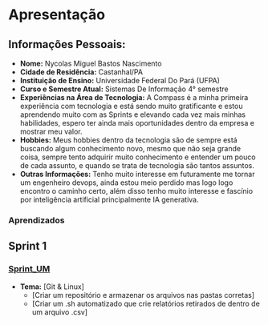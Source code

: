 # Apresentação

## Informações Pessoais:
- **Nome:** Nycolas Miguel Bastos Nascimento
- **Cidade de Residência:** Castanhal/PA
- **Instituição de Ensino:** Universidade Federal Do Pará (UFPA)
- **Curso e Semestre Atual:** Sistemas De Informação 4° semestre
- **Experiências na Área de Tecnologia:** A Compass é a minha primeira experiência com tecnologia e está sendo muito gratificante e estou aprendendo muito com as Sprints e elevando cada vez mais minhas habilidades, espero ter ainda mais oportunidades dentro da empresa e mostrar meu valor.
- **Hobbies:** Meus hobbies dentro da tecnologia são de sempre está buscando algum conhecimento novo, mesmo que não seja grande coisa, sempre tento adquirir muito conhecimento e entender um pouco de cada assunto, e quando se trata de tecnologia são tantos assuntos.
- **Outras Informações:** Tenho muito interesse em futuramente me tornar um engenheiro devops, ainda estou meio perdido mas logo logo encontro o caminho certo, além disso tenho muito interesse e fascínio por inteligência artificial principalmente IA generativa.



### Aprendizados

## Sprint 1
### [Sprint_UM](https://github.com/TrInfra/Compass/tree/main/Sprint%201)
- **Tema:** [Git & Linux]
  - [Criar um repositório e armazenar os arquivos nas pastas corretas]
  - [Criar um .sh automatizado que crie relatórios retirados de dentro de um arquivo .csv]
